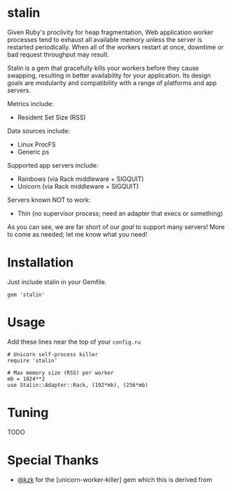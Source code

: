 # stalin

Given Ruby's proclivity for heap fragmentation, Web application worker processes tend to exhaust
all available memory unless the server is restarted periodically. When all of the workers restart
at once, downtime or bad request throughput may result.

Stalin is a gem that gracefully kills your workers before they cause swapping, resulting in better
availability for your application. Its design goals are modularity and compatibility with a range
of platforms and app servers.

Metrics include:
  - Resident Set Size (RSS)

Data sources include:
  - Linux ProcFS
  - Generic ps

Supported app servers include:
  - Rainbows (via Rack middleware + SIGQUIT) 
  - Unicorn (via Rack middleware + SIGQUIT)

Servers known NOT to work:
  - Thin (no supervisor process; need an adapter that execs or something)

As you can see, we are far short of our _goal_ to support many servers! More to come as needed;
let me know what you need!

# Installation

Just include stalin in your Gemfile.

    gem 'stalin'

# Usage

Add these lines near the top of your `config.ru`

    # Unicorn self-process killer
    require 'stalin'

    # Max memory size (RSS) per worker
    mb = 1024**2
    use Stalin::Adapter::Rack, (192*mb), (256*mb)

# Tuning

TODO

# Special Thanks

- [@kzk](http://github.com/kzk/) for the [unicorn-worker-killer] gem which this is derived from
